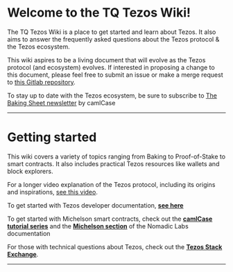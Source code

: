 # Welcome to the TQ Tezos Wiki!

The TQ Tezos Wiki is a place to get started and learn about Tezos. It also aims to answer the frequently asked questions about the Tezos protocol & the Tezos ecosystem.

This wiki aspires to be a living document that will evolve as the Tezos protocol (and ecosystem) evolves. If interested in proposing a change to this document, please feel free to submit an issue or make a merge request to [this Gitlab repository](https://gitlab.com/tqgroup/tezos-wiki/tree/master/files).

To stay up to date with the Tezos ecosystem, be sure to subscribe to [The Baking Sheet newsletter](https://bakingsheet.camlcase.io/) by camlCase

---
# Getting started
This wiki covers a variety of topics ranging from Baking to Proof-of-Stake to smart contracts. It also includes practical Tezos resources like wallets and block explorers.

For a longer video explanation of the Tezos protocol, including its origins and inspirations, [see this video](https://www.youtube.com/embed/ftA7O04yxXg).

To get started with Tezos developer documentation, [**see here**](http://tezos.gitlab.io/mainnet/)

To get started with Michelson smart contracts, check out the [**camlCase tutorial series**](https://gitlab.com/camlcase-dev/michelson-tutorial/tree/master/01) and the [**Michelson section**](http://tezos.gitlab.io/mainnet/whitedoc/michelson.html) of the Nomadic Labs documentation

For those with technical questions about Tezos, check out the [**Tezos Stack Exchange**](https://tezos.stackexchange.com/).

----

[ci]: https://about.gitlab.com/gitlab-ci/
[GitBook]: https://www.gitbook.com/
[host the book]: https://gitlab.com/pages/gitbook/tree/pages
[install]: http://toolchain.gitbook.com/setup.html
[documentation]: http://toolchain.gitbook.com
[userpages]: https://docs.gitlab.com/ce/user/project/pages/introduction.html#user-or-group-pages
[projpages]: https://docs.gitlab.com/ce/user/project/pages/introduction.html#project-pages
